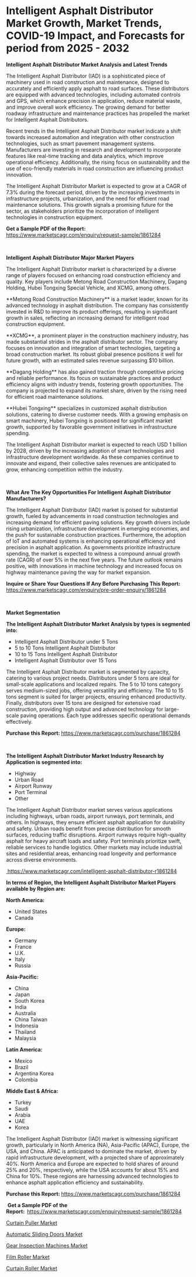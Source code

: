 <p><h1>Intelligent Asphalt Distributor Market Growth, Market Trends, COVID-19 Impact, and Forecasts for period from 2025 - 2032</h1></p><p><strong>Intelligent Asphalt Distributor Market Analysis and Latest Trends</strong></p>
<p><p>The Intelligent Asphalt Distributor (IAD) is a sophisticated piece of machinery used in road construction and maintenance, designed to accurately and efficiently apply asphalt to road surfaces. These distributors are equipped with advanced technologies, including automated controls and GPS, which enhance precision in application, reduce material waste, and improve overall work efficiency. The growing demand for better roadway infrastructure and maintenance practices has propelled the market for Intelligent Asphalt Distributors.</p><p>Recent trends in the Intelligent Asphalt Distributor market indicate a shift towards increased automation and integration with other construction technologies, such as smart pavement management systems. Manufacturers are investing in research and development to incorporate features like real-time tracking and data analytics, which improve operational efficiency. Additionally, the rising focus on sustainability and the use of eco-friendly materials in road construction are influencing product innovation.</p><p>The Intelligent Asphalt Distributor Market is expected to grow at a CAGR of 7.3% during the forecast period, driven by the increasing investments in infrastructure projects, urbanization, and the need for efficient road maintenance solutions. This growth signals a promising future for the sector, as stakeholders prioritize the incorporation of intelligent technologies in construction equipment.</p></p>
<p><strong>Get a Sample PDF of the Report:&nbsp;</strong> <a href="https://www.marketscagr.com/enquiry/request-sample/1861284?utm_campaign=1126&utm_medium=2&utm_source=Github&utm_content=ia&utm_term=11042025&utm_id=intelligent-asphalt-distributor">https://www.marketscagr.com/enquiry/request-sample/1861284</a></p>
<p>&nbsp;</p>
<p><strong>Intelligent Asphalt Distributor Major Market Players</strong></p>
<p><p>The Intelligent Asphalt Distributor market is characterized by a diverse range of players focused on enhancing road construction efficiency and quality. Key players include Metong Road Construction Machinery, Dagang Holding, Hubei Tongxing Special Vehicle, and XCMG, among others.</p><p>**Metong Road Construction Machinery** is a market leader, known for its advanced technology in asphalt distribution. The company has consistently invested in R&D to improve its product offerings, resulting in significant growth in sales, reflecting an increasing demand for intelligent road construction equipment.</p><p>**XCMG**, a prominent player in the construction machinery industry, has made substantial strides in the asphalt distributor sector. The company focuses on innovation and integration of smart technologies, targeting a broad construction market. Its robust global presence positions it well for future growth, with an estimated sales revenue surpassing $10 billion.</p><p>**Dagang Holding** has also gained traction through competitive pricing and reliable performance. Its focus on sustainable practices and product efficiency aligns with industry trends, fostering growth opportunities. The company is projected to expand its market share, driven by the rising need for efficient road maintenance solutions.</p><p>**Hubei Tongxing** specializes in customized asphalt distribution solutions, catering to diverse customer needs. With a growing emphasis on smart machinery, Hubei Tongxing is positioned for significant market growth, supported by favorable government initiatives in infrastructure spending.</p><p>The Intelligent Asphalt Distributor market is expected to reach USD 1 billion by 2028, driven by the increasing adoption of smart technologies and infrastructure development worldwide. As these companies continue to innovate and expand, their collective sales revenues are anticipated to grow, enhancing competition within the industry.</p></p>
<p>&nbsp;</p>
<p><strong>What Are The Key Opportunities For Intelligent Asphalt Distributor Manufacturers?</strong></p>
<p><p>The Intelligent Asphalt Distributor (IAD) market is poised for substantial growth, fueled by advancements in road construction technologies and increasing demand for efficient paving solutions. Key growth drivers include rising urbanization, infrastructure development in emerging economies, and the push for sustainable construction practices. Furthermore, the adoption of IoT and automated systems is enhancing operational efficiency and precision in asphalt application. As governments prioritize infrastructure spending, the market is expected to witness a compound annual growth rate (CAGR) of over 5% in the next five years. The future outlook remains positive, with innovations in machine technology and increased focus on highway maintenance paving the way for market expansion.</p></p>
<p><strong>Inquire or Share Your Questions If Any Before Purchasing This Report:</strong> <a href="https://www.marketscagr.com/enquiry/pre-order-enquiry/1861284?utm_campaign=1126&utm_medium=2&utm_source=Github&utm_content=ia&utm_term=11042025&utm_id=intelligent-asphalt-distributor">https://www.marketscagr.com/enquiry/pre-order-enquiry/1861284</a></p>
<p>&nbsp;</p>
<p><strong>Market Segmentation</strong></p>
<p><strong>The Intelligent Asphalt Distributor Market Analysis by types is segmented into:</strong></p>
<p><ul><li>Intelligent Asphalt Distributor under 5 Tons</li><li>5 to 10 Tons Intelligent Asphalt Distributor</li><li>10 to 15 Tons Intelligent Asphalt Distributor</li><li>Intelligent Asphalt Distributor over 15 Tons</li></ul></p>
<p><p>The Intelligent Asphalt Distributor market is segmented by capacity, catering to various project needs. Distributors under 5 tons are ideal for small-scale applications and localized repairs. The 5 to 10 tons category serves medium-sized jobs, offering versatility and efficiency. The 10 to 15 tons segment is suited for larger projects, ensuring enhanced productivity. Finally, distributors over 15 tons are designed for extensive road construction, providing high output and advanced technology for large-scale paving operations. Each type addresses specific operational demands effectively.</p></p>
<p><strong>Purchase this Report:&nbsp;</strong><a href="https://www.marketscagr.com/purchase/1861284?utm_campaign=1126&utm_medium=2&utm_source=Github&utm_content=ia&utm_term=11042025&utm_id=intelligent-asphalt-distributor">https://www.marketscagr.com/purchase/1861284</a></p>
<p>&nbsp;</p>
<p><strong>The Intelligent Asphalt Distributor Market Industry Research by Application is segmented into:</strong></p>
<p><ul><li>Highway</li><li>Urban Road</li><li>Airport Runway</li><li>Port Terminal</li><li>Other</li></ul></p>
<p><p>The Intelligent Asphalt Distributor market serves various applications including highways, urban roads, airport runways, port terminals, and others. In highways, they ensure efficient asphalt application for durability and safety. Urban roads benefit from precise distribution for smooth surfaces, reducing traffic disruptions. Airport runways require high-quality asphalt for heavy aircraft loads and safety. Port terminals prioritize swift, reliable services to handle logistics. Other markets may include industrial sites and residential areas, enhancing road longevity and performance across diverse environments.</p></p>
<p><a href="https://www.marketscagr.com/intelligent-asphalt-distributor-r1861284?utm_campaign=1126&utm_medium=2&utm_source=Github&utm_content=ia&utm_term=11042025&utm_id=intelligent-asphalt-distributor">&nbsp;https://www.marketscagr.com/intelligent-asphalt-distributor-r1861284</a></p>
<p><strong>In terms of Region, the Intelligent Asphalt Distributor Market Players available by Region are:</strong></p>
<p>
    <p> <strong> North America: </strong>
        <ul>
            <li>United States</li>
            <li>Canada</li>
        </ul>
        </p> 
    <p> <strong> Europe: </strong>
        <ul>
            <li>Germany</li>
            <li>France</li>
            <li>U.K.</li>
            <li>Italy</li>
            <li>Russia</li>
        </ul>
        </p> 
    <p> <strong> Asia-Pacific: </strong>
        <ul>
            <li>China</li>
            <li>Japan</li>
            <li>South Korea</li>
            <li>India</li>
            <li>Australia</li>
            <li>China Taiwan</li>
            <li>Indonesia</li>
            <li>Thailand</li>
            <li>Malaysia</li>
        </ul>
        </p> 
    <p> <strong> Latin America: </strong>
        <ul>
            <li>Mexico</li>
            <li>Brazil</li>
            <li>Argentina Korea</li>
            <li>Colombia</li>
        </ul>
        </p> 
    <p> <strong> Middle East & Africa: </strong>
        <ul>
            <li>Turkey</li>
            <li>Saudi</li>
            <li>Arabia</li>
            <li>UAE</li>
            <li>Korea</li>
        </ul>
    </p>
    </p>
<p><p>The Intelligent Asphalt Distributor (IAD) market is witnessing significant growth, particularly in North America (NA), Asia-Pacific (APAC), Europe, the USA, and China. APAC is anticipated to dominate the market, driven by rapid infrastructure development, with a projected share of approximately 40%. North America and Europe are expected to hold shares of around 25% and 20%, respectively, while the USA accounts for about 15% and China for 10%. These regions are harnessing advanced technologies to enhance asphalt application efficiency and sustainability.</p></p>
<p><strong>Purchase this Report: </strong><a href="https://www.marketscagr.com/purchase/1861284?utm_campaign=1126&utm_medium=2&utm_source=Github&utm_content=ia&utm_term=11042025&utm_id=intelligent-asphalt-distributor">https://www.marketscagr.com/purchase/1861284</a></p>
<p>&nbsp;<strong>Get a Sample PDF of the Report:&nbsp;&nbsp;</strong><a href="https://www.marketscagr.com/enquiry/request-sample/1861284?utm_campaign=1126&utm_medium=2&utm_source=Github&utm_content=ia&utm_term=11042025&utm_id=intelligent-asphalt-distributor">https://www.marketscagr.com/enquiry/request-sample/1861284</a></p>
<p><strong></strong></p>
<p><p><a href="https://github.com/signallaikun/Market-Research-Report-List-1/blob/main/curtain-puller-market.md?utm_campaign=1126&utm_medium=2&utm_source=Github&utm_content=ia&utm_term=11042025&utm_id=intelligent-asphalt-distributor">Curtain Puller Market</a></p><p><a href="https://github.com/celpabembes/Market-Research-Report-List-1/blob/main/automatic-sliding-doors-market.md?utm_campaign=1126&utm_medium=2&utm_source=Github&utm_content=ia&utm_term=11042025&utm_id=intelligent-asphalt-distributor">Automatic Sliding Doors Market</a></p><p><a href="https://github.com/voetzeszuh/Market-Research-Report-List-1/blob/main/gear-inspection-machines-market.md?utm_campaign=1126&utm_medium=2&utm_source=Github&utm_content=ia&utm_term=11042025&utm_id=intelligent-asphalt-distributor">Gear Inspection Machines Market</a></p><p><a href="https://github.com/gunbybeahmg1/Market-Research-Report-List-1/blob/main/film-roller-market.md?utm_campaign=1126&utm_medium=2&utm_source=Github&utm_content=ia&utm_term=11042025&utm_id=intelligent-asphalt-distributor">Film Roller Market</a></p><p><a href="https://github.com/mateyappiazo/Market-Research-Report-List-1/blob/main/curtain-roller-market.md?utm_campaign=1126&utm_medium=2&utm_source=Github&utm_content=ia&utm_term=11042025&utm_id=intelligent-asphalt-distributor">Curtain Roller Market</a></p></p>